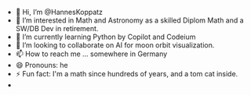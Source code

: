 - 👋 Hi, I’m @HannesKoppatz
- 👀 I’m interested in Math and Astronomy as a skilled Diplom Math and a SW/DB Dev in retirement.
- 🌱 I’m currently learning Python by Copilot and Codeium
- 💞️ I’m looking to collaborate on AI for moon orbit visualization.
- 📫 How to reach me ... somewhere in Germany
- 😄 Pronouns: he  
- ⚡ Fun fact: I'm a math since hundreds of years, and a tom cat inside.
- 

<!---
HannesKoppatz/HannesKoppatz is a ✨ special ✨ repository because its `README.md` (this file) appears on your GitHub profile.
You can click the Preview link to take a look at your changes.
--->
